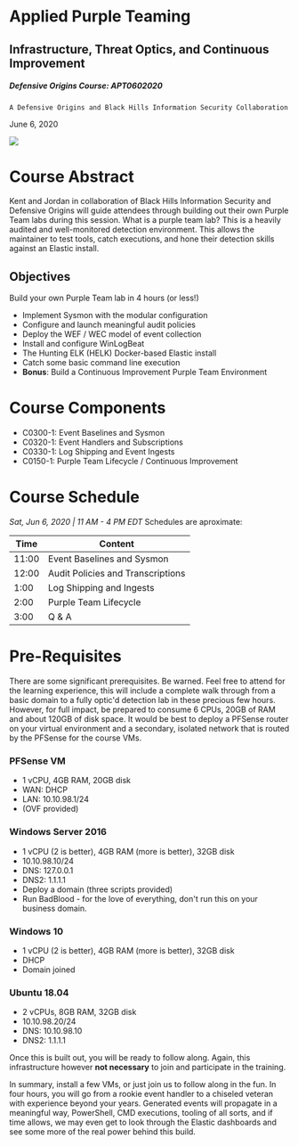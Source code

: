 # Applied Purple Teaming 
## Infrastructure, Threat Optics, and Continuous Improvement
##### Defensive Origins Course: APT0602020
`A Defensive Origins and Black Hills Information Security Collaboration`

June 6, 2020

![](https://raw.githubusercontent.com/DefensiveOrigins/APT06202001/master/docs/images/EZRMAZUXYAAj-JD.jpg)

<div style='page-break-after: always'></div>

[//]: # (TOC Begin)

[//]: # (TOC End)

# Course Abstract
Kent and Jordan in collaboration of Black Hills Information Security and Defensive Origins will guide attendees through building out their own Purple Team labs during this session. What is a purple team lab? This is a heavily audited and well-monitored detection environment. This allows the maintainer to test tools, catch executions, and hone their detection skills against an Elastic install.

## Objectives
Build your own Purple Team lab in 4 hours (or less!)
* Implement Sysmon with the modular configuration
* Configure and launch meaningful audit policies
* Deploy the WEF / WEC model of event collection
* Install and configure WinLogBeat
* The Hunting ELK (HELK) Docker-based Elastic install
* Catch some basic command line execution
* **Bonus**: Build a Continuous Improvement Purple Team Environment


# Course Components
* C0300-1: Event Baselines and Sysmon
* C0320-1: Event Handlers and Subscriptions
* C0330-1: Log Shipping and Event Ingests
* C0150-1: Purple Team Lifecycle / Continuous Improvement


# Course Schedule
*Sat, Jun 6, 2020 | 11 AM - 4 PM EDT*
Schedules are aproximate:

| Time  | Content  |
|-------|----------|
| 11:00 | Event Baselines and Sysmon |
| 12:00 | Audit Policies and Transcriptions |
| 1:00 | Log Shipping and Ingests
| 2:00 | Purple Team Lifecycle | 
| 3:00 | Q & A | 

# Pre-Requisites

There are some significant prerequisites. Be warned. Feel free to attend for the learning experience, this will include a complete walk through from a basic domain to a fully optic'd detection lab in these precious few hours. However, for full impact, be prepared to consume 6 CPUs, 20GB of RAM and about 120GB of disk space. It would be best to deploy a PFSense router on your virtual environment and a secondary, isolated network that is routed by the PFSense for the course VMs.

### PFSense VM
* 1 vCPU, 4GB RAM, 20GB disk
* WAN: DHCP
* LAN: 10.10.98.1/24
* (OVF provided)


### Windows Server 2016
* 1 vCPU (2 is better), 4GB RAM (more is better), 32GB disk
* 10.10.98.10/24
* DNS: 127.0.0.1
* DNS2: 1.1.1.1
* Deploy a domain (three scripts provided)
* Run BadBlood - for the love of everything, don't run this on your business domain.


### Windows 10
* 1 vCPU (2 is better), 4GB RAM (more is better), 32GB disk
* DHCP
* Domain joined


### Ubuntu 18.04
* 2 vCPUs, 8GB RAM, 32GB disk
* 10.10.98.20/24
* DNS: 10.10.98.10
* DNS2: 1.1.1.1


Once this is built out, you will be ready to follow along. Again, this infrastructure however **not necessary** to join and participate in the training.

In summary, install a few VMs, or just join us to follow along in the fun. In four hours, you will go from a rookie event handler to a chiseled veteran with experience beyond your years. Generated events will propagate in a meaningful way, PowerShell, CMD executions, tooling of all sorts, and if time allows, we may even get to look through the Elastic dashboards and see some more of the real power behind this build.


